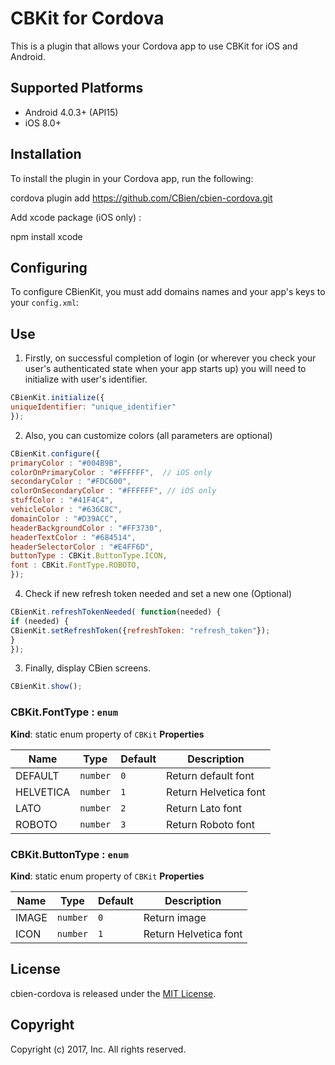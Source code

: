 # CBKit for Cordova

This is a plugin that allows your Cordova app to use CBKit for iOS and Android.

## Supported Platforms

- Android 4.0.3+ (API15)
- iOS 8.0+

## Installation

To install the plugin in your Cordova app, run the following:

cordova plugin add https://github.com/CBien/cbien-cordova.git

Add xcode package (iOS only) :

npm install xcode

## Configuring 

To configure CBienKit, you must add domains names and your app's keys to your `config.xml`:

<access origin="http://*.cbien.com"></access>
<access origin="http://cbien-partner.herokuapp.com"></access>
<access origin="http://*.amazonaws.com"></access>
<access origin="http://*.newrelic.com"></access>
<access origin="http://*.nr-data.net"></access>
<access origin="http://*.googleapis.com"></access>

<preference name="cbien-ios-clientid" value="your_client_id_for_ios"/>
<preference name="cbien-ios-clientsecret" value="your_client_secret_for_ios"/>
<preference name="cbien-ios-inproduction" value="true_or_false"/>

<preference name="cbien-android-clientid" value="your_client_id_for_android"/>
<preference name="cbien-android-clientsecret" value="your_client_secret_for_android"/>
<preference name="cbien-android-inproduction" value="true_or_false"/>

<feature name="CDVWKWebViewEngine">
<param name="ios-package" value="CDVWKWebViewEngine" />
</feature>
<preference name="CordovaWebViewEngine" value="CDVWKWebViewEngine" />

## Use

1. Firstly, on successful completion of login (or wherever you check your user's authenticated state when your app starts up) you will need to initialize with user's identifier.

```js
CBienKit.initialize({
uniqueIdentifier: "unique_identifier"
});
```

2. Also, you can customize colors (all parameters are optional)

```js
CBienKit.configure({
primaryColor : "#004B9B", 
colorOnPrimaryColor : "#FFFFFF",  // iOS only
secondaryColor : "#FDC600", 
colorOnSecondaryColor : "#FFFFFF", // iOS only
stuffColor : "#41F4C4",
vehicleColor : "#636C8C",
domainColor : "#D39ACC",
headerBackgroundColor : "#FF3730",
headerTextColor : "#684514",
headerSelectorColor : "#E4FF6D",
buttonType : CBKit.ButtonType.ICON,
font : CBKit.FontType.ROBOTO,
});
```

4. Check if new refresh token needed and set a new one (Optional)

```js
CBienKit.refreshTokenNeeded( function(needed) { 
if (needed) {
CBienKit.setRefreshToken({refreshToken: "refresh_token"}); 
} 
});
```

3. Finally, display CBien screens.

```js
CBienKit.show();
```


### CBKit.FontType : ```enum```
**Kind**: static enum property of ```CBKit```
**Properties**

| Name | Type | Default | Description |
| --- | --- | --- | --- |
| DEFAULT | ```number``` | ```0``` | Return default font |
| HELVETICA | ```number``` | ```1``` | Return Helvetica font |
| LATO | ```number``` | ```2``` | Return Lato font |
| ROBOTO | ```number``` | ```3``` | Return Roboto font |

### CBKit.ButtonType : ```enum```
**Kind**: static enum property of ```CBKit```
**Properties**

| Name | Type | Default | Description |
| --- | --- | --- | --- |
| IMAGE | ```number``` | ```0``` | Return image |
| ICON | ```number``` | ```1``` | Return Helvetica font |

## License

cbien-cordova is released under the [MIT License](http://www.opensource.org/licenses/MIT).

## Copyright

Copyright (c) 2017, Inc.  All rights reserved.
